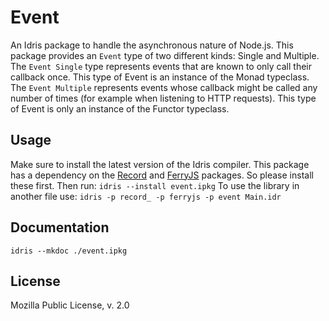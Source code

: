 Event
============================

An Idris package to handle the asynchronous nature of Node.js. This package provides an `Event` type of two different kinds: Single and Multiple. The `Event Single` type represents events that are known to only call their callback once. This type of Event is an instance of the Monad typeclass. The `Event Multiple` represents events whose callback might be called any number of times (for example when listening to HTTP requests). This type of Event is only an instance of the Functor typeclass. 

Usage
-----------------------------
Make sure to install the latest version of the Idris compiler. This package has a dependency on the [Record](https://github.com/leon-vv/Record) and [FerryJS](https://github.com/leon-vv/FerryJS) packages. So please install these first. Then run:
```idris --install event.ipkg```
To use the library in another file use:
```idris -p record_ -p ferryjs -p event Main.idr```

Documentation
----------------------------
```idris --mkdoc ./event.ipkg```

License
----------------------------
Mozilla Public License, v. 2.0
